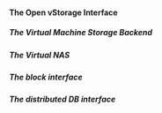 #### The Open vStorage Interface

##### The Virtual Machine Storage Backend

##### The Virtual NAS

##### The block interface

##### The distributed DB interface
